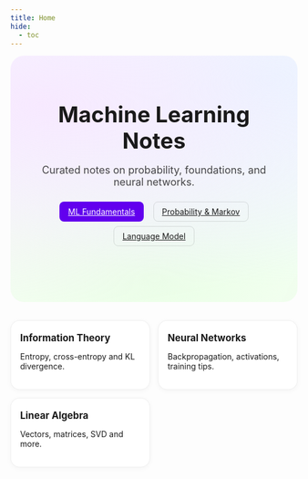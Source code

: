 ```yaml
---
title: Home
hide:
  - toc
---
```


<style>
/* Pastel hero + cards */
.hero {
  --bg1: #f7e9ff;
  --bg2: #e6f7ff;
  --bg3: #eaffe6;
  background:
    radial-gradient(1200px 600px at 10% 20%, var(--bg1) 0, transparent 60%),
    radial-gradient(1200px 600px at 90% 10%, var(--bg2) 0, transparent 60%),
    radial-gradient(1200px 600px at 50% 90%, var(--bg3) 0, transparent 60%);
  border-radius: 1.5rem;
  padding: 5rem 2rem;
  margin-bottom: 2rem;
  text-align: center;
}
.hero__content { max-width: 900px; margin: 0 auto; }
.hero h1 { margin: 0 0 .5rem; font-size: clamp(2rem, 4vw, 3rem); }
.hero .subtitle { font-size: 1.125rem; opacity: .8; margin-bottom: 1.25rem; }
.hero__actions a { margin: .25rem .4rem; }

/* Cards */
.cards {
  display: grid;
  grid-template-columns: repeat(auto-fit, minmax(220px, 1fr));
  gap: 14px;
}
.card {
  display: block;
  background: var(--md-surface, #fff);
  border: 1px solid rgba(0,0,0,.06);
  border-radius: 16px;
  padding: 16px 16px 18px;
  text-decoration: none !important;
  color: inherit;
  box-shadow: 0 2px 10px rgba(0,0,0,.04);
  transition: transform .12s ease, box-shadow .12s ease, border-color .12s ease;
}
.card:hover {
  transform: translateY(-2px);
  box-shadow: 0 6px 18px rgba(0,0,0,.06);
  border-color: rgba(0,0,0,.12);
}
.card h3 { margin: 4px 0 6px; font-size: 1.05rem; }

/* Use Material's button look without Markdown helpers */
.md-button { display: inline-block; padding: .5rem .9rem; border-radius: .5rem; border: 1px solid rgba(0,0,0,.12); }
.md-button--primary { background: var(--md-primary-fg-color, #6200ee); color: #fff; border-color: transparent; }
.md-button:hover { filter: brightness(0.98); }
</style>

<div class="hero">
  <div class="hero__content">
    <h1>Machine Learning Notes</h1>
    <p class="subtitle">Curated notes on probability, foundations, and neural networks.</p>
    <p class="hero__actions">
      <a class="md-button md-button--primary" href="/ml-learning-notes/ml_fundamentals/ML_fundamentals/">ML Fundamentals</a>
      <a class="md-button" href="/ml-learning-notes/probability_and_markov/Probability_and_Markov_Overview/">Probability &amp; Markov</a>
      <a class="md-button" href="/ml-learning-notes/language_model/Ngram_Language_Modeling/">Language Model</a>
    </p>
  </div>
</div>

<section class="cards">
  <a class="card" href="/ml-learning-notes/Information_Theory/">
    <h3>Information Theory</h3>
    <p>Entropy, cross-entropy and KL divergence.</p>
  </a>
  <a class="card" href="/ml-learning-notes/Neural_Networks_and_Backprop/">
    <h3>Neural Networks</h3>
    <p>Backpropagation, activations, training tips.</p>
  </a>
  <a class="card" href="/ml-learning-notes/Linear_Algebra_for_ML/">
    <h3>Linear Algebra</h3>
    <p>Vectors, matrices, SVD and more.</p>
  </a>
</section>